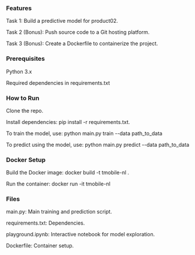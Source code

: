 ### Features

Task 1: Build a predictive model for product02.

Task 2 (Bonus): Push source code to a Git hosting platform.

Task 3 (Bonus): Create a Dockerfile to containerize the project.


### Prerequisites
Python 3.x

Required dependencies in requirements.txt


### How to Run

Clone the repo.

Install dependencies: pip install -r requirements.txt.

To train the model, use: python main.py train --data path_to_data

To predict using the model, use: python main.py predict --data path_to_data


### Docker Setup
Build the Docker image: docker build -t tmobile-nl .

Run the container: docker run -it tmobile-nl

### Files
main.py: Main training and prediction script.

requirements.txt: Dependencies.

playground.ipynb: Interactive notebook for model exploration.

Dockerfile: Container setup.
